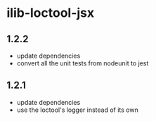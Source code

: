 # ilib-loctool-jsx

## 1.2.2

- update dependencies
- convert all the unit tests from nodeunit to jest

## 1.2.1

- update dependencies
- use the loctool's logger instead of its own
